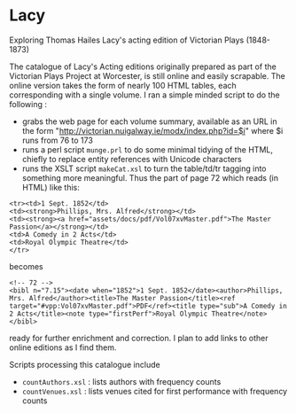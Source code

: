 # Lacy
Exploring Thomas Hailes Lacy's acting edition of Victorian Plays (1848-1873)

The catalogue of Lacy's Acting editions originally prepared as part of
the Victorian Plays Project at Worcester, is still online and easily
scrapable. The online version takes the form of nearly 100 HTML tables, each corresponding with a single volume. I ran a simple minded script to do the following :

 - grabs the web page for each volume summary, available as an URL in the form "http://victorian.nuigalway.ie/modx/index.php?id=$i" where $i runs from 76 to 173
 - runs a perl script `munge.prl` to do some minimal tidying of the HTML, chiefly to replace entity references with Unicode characters
 - runs the XSLT  script `makeCat.xsl`  to turn the table/td/tr  tagging into something more meaningful. Thus the part of page 72 which reads (in HTML) like this:
~~~~
<tr><td>1 Sept. 1852</td>
<td><strong>Phillips, Mrs. Alfred</strong></td>
<td><strong><a href="assets/docs/pdf/Vol07xvMaster.pdf">The Master Passion</a></strong></td>
<td>A Comedy in 2 Acts</td>
<td>Royal Olympic Theatre</td>
</tr>
~~~~
becomes
~~~~
<!-- 72 -->
<bibl n="7.15"><date when="1852">1 Sept. 1852</date><author>Phillips, Mrs. Alfred</author><title>The Master Passion</title><ref target="#vpp:Vol07xvMaster.pdf">PDF</ref><title type="sub">A Comedy in 2 Acts</title><note type="firstPerf">Royal Olympic Theatre</note></bibl>
~~~~
ready for further enrichment and correction. I plan to add links to other online editions as I find them. 

Scripts processing this catalogue include

 - `countAuthors.xsl` : lists authors with frequency counts
 - `countVenues.xsl` : lists venues cited for first performance with frequency counts
 
